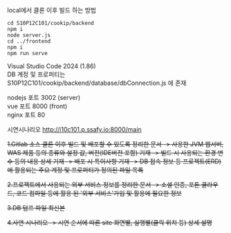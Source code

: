 local에서 클론 이후 빌드 하는 방법

```terminal
cd S10P12C101/cookip/backend
npm i
node server.js
cd ../frontend
npm i
npm run serve
```

Visual Studio Code 2024 (1.86)<br>
DB 계정 및 프로퍼티는 S10P12C101/cookip/backend/database/dbConnection.js 에 존재

nodejs 포트 3002 (server)<br>
vue 포트 8000    (front)<br>
nginx 포트 80

시연시나리오
http://i10c101.p.ssafy.io:8000/main

~~1.Gitlab 소스 클론 이후 빌드 및 배포할 수 있도록 정리한 문서 -> 사용한 JVM 웹서버, WAS 제품 등의 종류와 설정 값, 버전(IDE버전 포함) 기재 -> 빌드 시 사용되는 환경 변수 등의 내용 상세 기재 -> 배포 시 특이사항 기재 -> DB 접속 정보 등 프로젝트(ERD)에 활용되는 주요 계정 및 프로퍼티가 정의된 파일 목록~~

~~2.프로젝트에서 사용되는 외부 서비스 정보를 정리한 문서 -> 소셜 인증, 포톤 클라우드, 코드 컴파일 등에 활용 된 '외부 서비스'가입 및 활용에 필요한 정보~~

~~3.DB 덤프 파일 최신본~~

~~4.사연 시나리오 -> 시연 순서에 따른 site 화면별, 실행별(클릭 위치 등) 상세 설명~~
